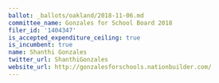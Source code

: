 ```yaml
---
ballot: _ballots/oakland/2018-11-06.md
committee_name: Gonzales for School Board 2018
filer_id: '1404347'
is_accepted_expenditure_ceiling: true
is_incumbent: true
name: Shanthi Gonzales
twitter_url: ShanthiGonzales
website_url: http://gonzalesforschools.nationbuilder.com/
---
```

